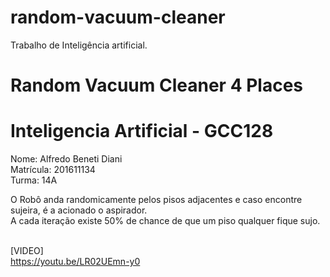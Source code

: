 # random-vacuum-cleaner
Trabalho de Inteligência artificial.
		<h1>Random Vacuum Cleaner 4 Places</h1>
        <h1>Inteligencia Artificial - GCC128</h1>
	<p>
          Nome: Alfredo Beneti Diani <br>
		      Matrícula: 201611134 <br>
		      Turma: 14A
        </p>
	<p>
          O Robô anda randomicamente pelos pisos adjacentes e caso encontre sujeira, é a acionado o aspirador. <br>
          A cada iteração existe 50% de chance de que um piso qualquer fique sujo.
        </p>
	<br>
        [VIDEO]<br>
        https://youtu.be/LR02UEmn-y0

